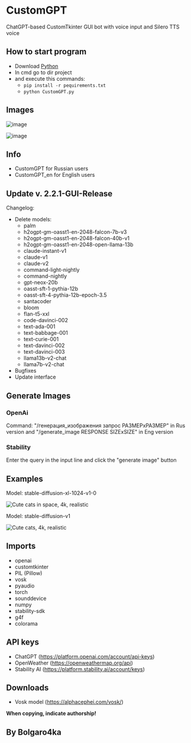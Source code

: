 # CustomGPT
ChatGPT-based CustomTkinter GUI bot with voice input and Silero TTS voice

## How to start program
 - Download [Python](https://www.python.org/ftp/python/3.11.5/python-3.11.5-amd64.exe)
 - In cmd go to dir project
 - and execute this commands:
    - ``` pip install -r pequirements.txt ```
    - ``` python CustomGPT.py ```

## Images
![image](https://github.com/bolgaro4ka/CustomGPT/assets/123888141/20d4e9db-26ce-4d99-9e2c-c596f13c804f)

![image](https://github.com/bolgaro4ka/CustomGPT/assets/123888141/3c655f99-493b-4ea5-b6dd-8237cc270d0f)


## Info
 - CustomGPT for Russian users
 - CustomGPT_en for English users

## Update v. 2.2.1-GUI-Release
Changelog:
 - Delete models:
    - palm
    - h2ogpt-gm-oasst1-en-2048-falcon-7b-v3
    - h2ogpt-gm-oasst1-en-2048-falcon-40b-v1
    - h2ogpt-gm-oasst1-en-2048-open-llama-13b
    - claude-instant-v1
    - claude-v1
    - claude-v2
    - command-light-nightly
    - command-nightly
    - gpt-neox-20b
    - oasst-sft-1-pythia-12b
    - oasst-sft-4-pythia-12b-epoch-3.5
    - santacoder
    - bloom
    - flan-t5-xxl
    - code-davinci-002
    - text-ada-001
    - text-babbage-001
    - text-curie-001
    - text-davinci-002
    - text-davinci-003
    - llama13b-v2-chat
    - llama7b-v2-chat
 - Bugfixes
 - Update interface

## Generate Images
### OpenAi
Command: "/генерация_изображения запрос РАЗМЕРхРАЗМЕР" in Rus version and "/generate_image RESPONSE SIZExSIZE" in Eng version

### Stability
Enter the query in the input line and click the "generate image" button

## Examples
Model: stable-diffusion-xl-1024-v1-0

![Cute cats in space, 4k, realistic](https://github.com/bolgaro4ka/CustomGPT/assets/123888141/10964603-239f-4815-b990-c4bfa595b248)

Model: stable-diffusion-v1

![Cute cats, 4k, realistic](https://github.com/bolgaro4ka/CustomGPT/assets/123888141/af250e35-8edd-4708-a10f-f87209c64503)

## Imports
 - openai
 - customtkinter
 - PIL (Pillow)
 - vosk
 - pyaudio
 - torch
 - sounddevice
 - numpy
 - stability-sdk
 - g4f
 - colorama

## API keys
 - ChatGPT (https://platform.openai.com/account/api-keys)
 - OpenWeather (https://openweathermap.org/api)
 - Stability AI (https://platform.stability.ai/account/keys)

## Downloads
 - Vosk model (https://alphacephei.com/vosk/)

**When copying, indicate authorship!**

## By Bolgaro4ka
